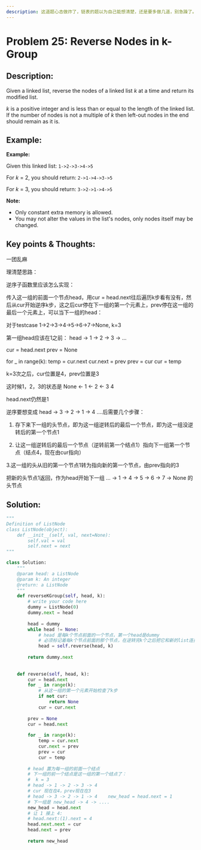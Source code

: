 ```yaml
---
description: 这道题心态做炸了，链表的题以为自己能想清楚，还是要多做几道，别急躁了。
---
```


# Problem 25: Reverse Nodes in k-Group

## Description:

Given a linked list, reverse the nodes of a linked list _k_ at a time and return its modified list.

_k_ is a positive integer and is less than or equal to the length of the linked list. If the number of nodes is not a multiple of _k_ then left-out nodes in the end should remain as it is.

## Example:

**Example:**

Given this linked list: `1->2->3->4->5`

For _k_ = 2, you should return: `2->1->4->3->5`

For _k_ = 3, you should return: `3->2->1->4->5`

**Note:**

* Only constant extra memory is allowed.
* You may not alter the values in the list's nodes, only nodes itself may be changed.

## Key points & Thoughts:

一团乱麻

理清楚思路：

逆序子函数里应该怎么实现：

传入这一组的前面一个节点head，用cur = head.next往后遍历k步看有没有，然后从cur开始逆序k步，这之后cur停在下一组的第一个元素上，prev停在这一组的最后一个元素上，可以当下一组的head：

对于testcase 1-&gt;2-&gt;3-&gt;4-&gt;5-&gt;6-&gt;7-&gt;None, k=3

第一组head应该在1之前： head -&gt; 1 -&gt; 2 -&gt; 3 -&gt; ...

 cur = head.next       prev = None         

for \_ in range\(k\): temp = cur.next  cur.next = prev  prev = cur  cur = temp

k=3次之后，cur位置是4，prev位置是3

这时候1，2，3的状态是   None &lt;- 1 &lt;- 2 &lt;- 3  4 

head.next仍然是1

逆序要想变成 head -&gt; 3 -&gt; 2 -&gt; 1 -&gt; 4 ....后需要几个步骤： 

1. 存下来下一组的头节点，即为这一组逆转后的最后一个节点，即为这一组没逆转后的第一个节点1

2. 让这一组逆转后的最后一个节点（逆转前第一个结点1）指向下一组第一个节点（结点4，现在由cur指向）

3.这一组的头从旧的第一个节点1转为指向新的第一个节点，由prev指向的3

把新的头节点1返回，作为head开始下一组 ... -&gt; 1 -&gt; 4 -&gt; 5 -&gt; 6 -&gt; 7 -&gt; None 的头节点

## Solution:

```python
"""
Definition of ListNode
class ListNode(object):
    def __init__(self, val, next=None):
        self.val = val
        self.next = next
"""

class Solution:
    """
    @param head: a ListNode
    @param k: An integer
    @return: a ListNode
    """
    def reverseKGroup(self, head, k):
        # write your code here
        dummy = ListNode(0)
        dummy.next = head
        
        head = dummy
        while head != None:
            # head 是每k个节点前面的一个节点，第一个head是dummy
            # 必须标记着每k个节点前面的那个节点，在逆转完k个之后把它和新的list连接上
            head = self.reverse(head, k)
            
        return dummy.next
            
        
    def reverse(self, head, k):
        cur = head.next
        for _ in range(k):
            # 从这一组的第一个元素开始检查了k步
            if not cur:
                return None
            cur = cur.next
            
        prev = None
        cur = head.next
        
        for _ in range(k):
            temp = cur.next
            cur.next = prev
            prev = cur
            cur = temp
            
        # head 置为每一组的前面一个结点
        # 下一组的前一个结点是这一组的第一个结点了：
        #  k = 3
        # head -> 1 -> 2 -> 3 -> 4
        # cur 现在在4，prev现在在3
        # head -> 3 -> 2 -> 1 -> 4    new_head = head.next = 1
        # 下一组是 new_head -> 4 -> ....
        new_head = head.next
        # 让 1 接上 4:
        # head.next:(1).next = 4
        head.next.next = cur
        head.next = prev
        
        return new_head
        
        

 

            
```

